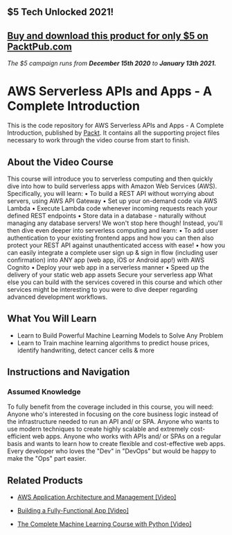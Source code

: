 ## $5 Tech Unlocked 2021!
[Buy and download this product for only $5 on PacktPub.com](https://www.packtpub.com/)
-----
*The $5 campaign         runs from __December 15th 2020__ to __January 13th 2021.__*

# AWS Serverless APIs and Apps - A Complete Introduction
This is the code repository for AWS Serverless APIs and Apps - A Complete Introduction, published by [Packt](https://www.packtpub.com/?utm_source=github). It contains all the supporting project files necessary to work through the video course from start to finish.
## About the Video Course
This course will introduce you to serverless computing and then quickly dive into how to build serverless apps with Amazon Web Services (AWS).
Specifically, you will learn:
•	To build a REST API without worrying about servers, using AWS API Gateway
•	Set up your on-demand code via AWS Lambda 
•	Execute Lambda code whenever incoming requests reach your defined REST endpoints
•	Store data in a database - naturally without managing any database servers!
We won't stop here though! Instead, you'll then dive even deeper into serverless computing and learn:
•	To add user authentication to your existing frontend apps and how you can then also protect your REST API against unauthenticated access with ease!
•	how you can easily integrate a complete user sign up & sign in flow (including user confirmation) into ANY app (web app, iOS or Android app!) with AWS Cognito
•	Deploy your web app in a serverless manner
•	Speed up the delivery of your static web app assets
Secure your serverless app
What else you can build with the services covered in this course and which other services might be interesting to you were to dive deeper regarding advanced development workflows.

<H2>What You Will Learn</H2>
<DIV class=book-info-will-learn-text>
<UL>
<LI>Learn to Build Powerful Machine Learning Models to Solve Any Problem 
<LI>Learn to Train machine learning algorithms to predict house prices, identify handwriting, detect cancer cells &amp; more </LI></UL></DIV>

## Instructions and Navigation
### Assumed Knowledge
To fully benefit from the coverage included in this course, you will need:<br/>
Anyone who's interested in focusing on the core business logic instead of the infrastructure needed to run an API and/ or SPA. Anyone who wants to use modern techniques to create highly scalable and extremely cost-efficient web apps. Anyone who works with APIs and/ or SPAs on a regular basis and wants to learn how to create flexible and cost-effective web apps. Every developer who loves the "Dev" in "DevOps" but would be happy to make the "Ops" part easier.


## Related Products
* [AWS Application Architecture and Management [Video]](https://www.packtpub.com/application-development/complete-machine-learning-course-python-video?utm_source=github&utm_medium=repository&utm_campaign=9781789953725)

* [Building a Fully-Functional App [Video]](https://www.packtpub.com/application-development/complete-machine-learning-course-python-video?utm_source=github&utm_medium=repository&utm_campaign=9781789953725)

* [The Complete Machine Learning Course with Python [Video]](https://www.packtpub.com/application-development/complete-machine-learning-course-python-video?utm_source=github&utm_medium=repository&utm_campaign=9781789953725)

